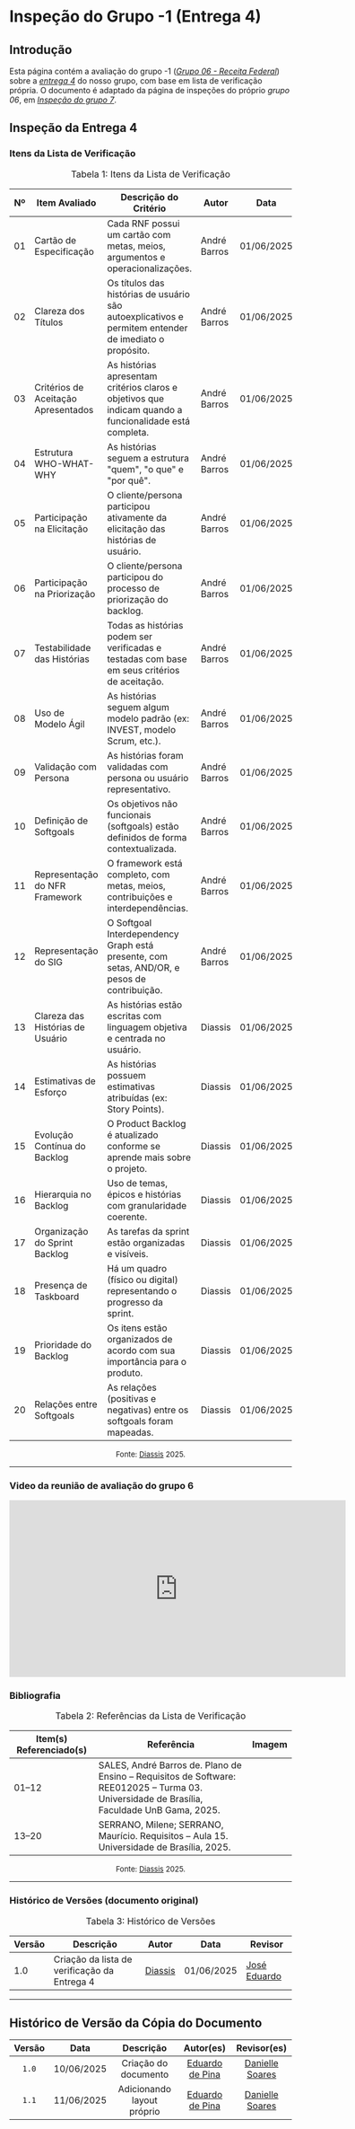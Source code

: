 # Inspeção do Grupo -1 (Entrega 4)

## Introdução

Esta página contém a avaliação do grupo -1 ([*Grupo 06 - Receita Federal*](https://github.com/Requisitos-de-Software/2025.1-ReceitaFederal)) sobre a [*entrega 4*](https://requisitos-de-software.github.io/2025.1-FGTS/Entregas/Entrega-4/) do nosso grupo, com base em lista de verificação própria. O documento é adaptado da página de inspeções do próprio *grupo 06*, em [*Inspeção do grupo 7*](https://requisitos-de-software.github.io/2025.1-ReceitaFederal/inspecao/entrega04/inspecao-grupo7-4/).

## Inspeção da Entrega 4

### Itens da Lista de Verificação

<font size="3"><p style="text-align: center">Tabela 1: Itens da Lista de Verificação</p></font>

| Nº | Item Avaliado | Descrição do Critério | Autor | Data | Status |
|----|----------------|------------------------|--------|------|--------|
| 01 | Cartão de Especificação | Cada RNF possui um cartão com metas, meios, argumentos e operacionalizações. | André Barros | 01/06/2025 | Sim |
| 02 | Clareza dos Títulos | Os títulos das histórias de usuário são autoexplicativos e permitem entender de imediato o propósito. | André Barros | 01/06/2025 | Sim  |
| 03 | Critérios de Aceitação Apresentados | As histórias apresentam critérios claros e objetivos que indicam quando a funcionalidade está completa. | André Barros | 01/06/2025 | Sim  |
| 04 | Estrutura WHO-WHAT-WHY | As histórias seguem a estrutura "quem", "o que" e "por quê". | André Barros | 01/06/2025 | Sim |
| 05 | Participação na Elicitação | O cliente/persona participou ativamente da elicitação das histórias de usuário. | André Barros | 01/06/2025 | Sim |
| 06 | Participação na Priorização | O cliente/persona participou do processo de priorização do backlog. | André Barros | 01/06/2025 | Sim |
| 07 | Testabilidade das Histórias | Todas as histórias podem ser verificadas e testadas com base em seus critérios de aceitação. | André Barros | 01/06/2025 | Sim |
| 08 | Uso de Modelo Ágil | As histórias seguem algum modelo padrão (ex: INVEST, modelo Scrum, etc.). | André Barros | 01/06/2025 | Sim  |
| 09 | Validação com Persona | As histórias foram validadas com persona ou usuário representativo. | André Barros | 01/06/2025 | Sim |
| 10 | Definição de Softgoals | Os objetivos não funcionais (softgoals) estão definidos de forma contextualizada. | André Barros | 01/06/2025 | Sim |
| 11 | Representação do NFR Framework | O framework está completo, com metas, meios, contribuições e interdependências. | André Barros | 01/06/2025 | Sim |
| 12 | Representação do SIG | O Softgoal Interdependency Graph está presente, com setas, AND/OR, e pesos de contribuição. | André Barros | 01/06/2025 | Sim |
| 13 | Clareza das Histórias de Usuário | As histórias estão escritas com linguagem objetiva e centrada no usuário. | Diassis | 01/06/2025 | Sim |
| 14 | Estimativas de Esforço | As histórias possuem estimativas atribuídas (ex: Story Points). | Diassis | 01/06/2025 | Sim  |
| 15 | Evolução Contínua do Backlog | O Product Backlog é atualizado conforme se aprende mais sobre o projeto. | Diassis | 01/06/2025 | Sim |
| 16 | Hierarquia no Backlog | Uso de temas, épicos e histórias com granularidade coerente. | Diassis | 01/06/2025 | Sim |
| 17 | Organização do Sprint Backlog | As tarefas da sprint estão organizadas e visíveis. | Diassis | 01/06/2025 | Incompleto |
| 18 | Presença de Taskboard | Há um quadro (físico ou digital) representando o progresso da sprint. | Diassis | 01/06/2025 | Não |
| 19 | Prioridade do Backlog | Os itens estão organizados de acordo com sua importância para o produto. | Diassis | 01/06/2025 | Sim |
| 20 | Relações entre Softgoals | As relações (positivas e negativas) entre os softgoals foram mapeadas. | Diassis | 01/06/2025 | Sim |

<font size="2"><p style="text-align: center">Fonte: [Diassis](https://github.com/Diaxiz) 2025.</p></font>

---

### Video da reunião de avaliação do grupo 6

<iframe width="600" height="315" 
        src="https://www.youtube.com/embed/mdkK5eVJFPs" 
        title="YouTube video player" 
        frameborder="0" 
        allow="accelerometer; autoplay; clipboard-write; encrypted-media; gyroscope; picture-in-picture; web-share" 
        referrerpolicy="strict-origin-when-cross-origin" 
        allowfullscreen>
</iframe>


### Bibliografia

<font size="3"><p style="text-align: center">Tabela 2: Referências da Lista de Verificação</p></font>

| Item(s) Referenciado(s) | Referência | Imagem |
|--------------------------|------------|--------|
| 01–12 | SALES, André Barros de. Plano de Ensino – Requisitos de Software: REE012025 – Turma 03. Universidade de Brasília, Faculdade UnB Gama, 2025. |
| 13–20 | SERRANO, Milene; SERRANO, Maurício. Requisitos – Aula 15. Universidade de Brasília, 2025. |

<font size="2"><p style="text-align: center">Fonte: [Diassis](https://github.com/Diaxiz) 2025.</p></font>

---

### Histórico de Versões (documento original)

<font size="3"><p style="text-align: center">Tabela 3: Histórico de Versões</p></font>

| Versão | Descrição | Autor | Data | Revisor |
|--------|-----------|--------|------|---------|
| 1.0 | Criação da lista de verificação da Entrega 4 | [Diassis](https://github.com/Diaxiz) | 01/06/2025 | [José Eduardo](https://github.com/jevprado) |


---

## Histórico de Versão da Cópia do Documento

| Versão | Data | Descrição | Autor(es) | Revisor(es) |
| :-: | :-: | :-: | :-: | :-: |
| `1.0` | 10/06/2025 | Criação do documento | [Eduardo de Pina](https://github.com/eduardodpms) | [Danielle Soares](https://github.com/danielle-soaress) |
| `1.1` | 11/06/2025 | Adicionando layout próprio | [Eduardo de Pina](https://github.com/eduardodpms) | [Danielle Soares](https://github.com/danielle-soaress) |
